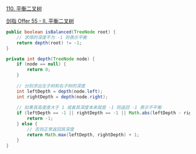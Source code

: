 [110. 平衡二叉树](https://leetcode-cn.com/problems/balanced-binary-tree/)

[剑指 Offer 55 - II. 平衡二叉树](https://leetcode-cn.com/problems/ping-heng-er-cha-shu-lcof/)

```java
public boolean isBalanced(TreeNode root) {
    // 求得的深度不为 -1 则表示平衡
    return depth(root) != -1;
}

private int depth(TreeNode node) {
    if (node == null) {
        return 0;
    }
	
    // 分别求出左子树和右子树的深度
    int leftDepth = depth(node.left);
    int rightDepth = depth(node.right);
	
    // 如果其高度差大于 1 或者其深度本来就是 -1 则返回 -1 表示不平衡
    if (leftDepth == -1 || rightDepth == -1 || Math.abs(leftDepth - rightDepth) > 1) {
        return -1;
    } else {
        // 否则正常返回其深度
        return Math.max(leftDepth, rightDepth) + 1;
    }
}
```

